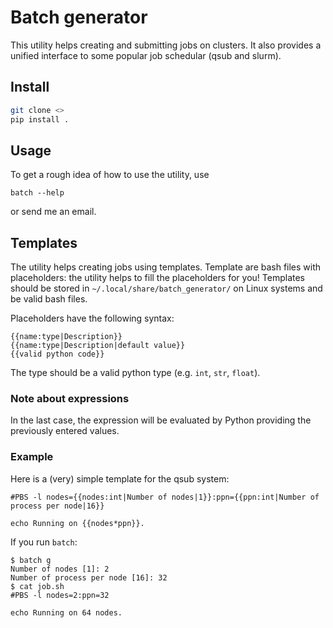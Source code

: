 # Batch generator

This utility helps creating and submitting jobs on clusters. It also provides a unified interface to some popular job schedular (qsub and slurm).

## Install

```bash
git clone <>
pip install .
```

## Usage

To get a rough idea of how to use the utility, use
```
batch --help
```
or send me an email.

## Templates

The utility helps creating jobs using templates. Template are bash files with placeholders: the utility helps to fill the placeholders for you!
Templates should be stored in `~/.local/share/batch_generator/` on Linux systems and be valid bash files.

Placeholders have the following syntax:
```
{{name:type|Description}}
{{name:type|Description|default value}}
{{valid python code}}
```
The type should be a valid python type (e.g. `int`, `str`, `float`).

### Note about expressions
In the last case, the expression will be evaluated by Python providing the previously entered values.

### Example
Here is a (very) simple template for the qsub system:
```
#PBS -l nodes={{nodes:int|Number of nodes|1}}:ppn={{ppn:int|Number of process per node|16}}

echo Running on {{nodes*ppn}}.
```
If you run `batch`:
```
$ batch g
Number of nodes [1]: 2
Number of process per node [16]: 32
$ cat job.sh
#PBS -l nodes=2:ppn=32

echo Running on 64 nodes.
```
